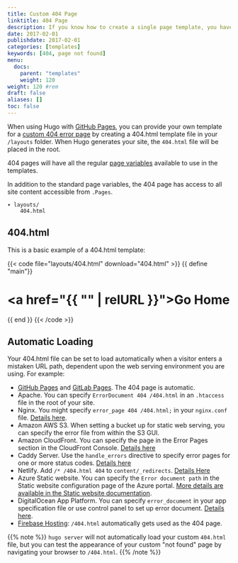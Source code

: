 ```yaml
---
title: Custom 404 Page
linktitle: 404 Page
description: If you know how to create a single page template, you have unlimited options for creating a custom 404.
date: 2017-02-01
publishdate: 2017-02-01
categories: [templates]
keywords: [404, page not found]
menu:
  docs:
    parent: "templates"
    weight: 120
weight: 120	#rem
draft: false
aliases: []
toc: false
---
```


When using Hugo with [GitHub Pages](https://pages.github.com/), you can provide your own template for a [custom 404 error page](https://docs.github.com/en/pages/getting-started-with-github-pages/creating-a-custom-404-page-for-your-github-pages-site) by creating a 404.html template file in your `/layouts` folder. When Hugo generates your site, the `404.html` file will be placed in the root.

404 pages will have all the regular [page variables][pagevars] available to use in the templates.

In addition to the standard page variables, the 404 page has access to all site content accessible from `.Pages`.

```
▾ layouts/
    404.html
```

## 404.html

This is a basic example of a 404.html template:

{{< code file="layouts/404.html" download="404.html" >}}
{{ define "main"}}
    <main id="main">
      <div>
       <h1 id="title"><a href="{{ "" | relURL }}">Go Home</a></h1>
      </div>
    </main>
{{ end }}
{{< /code >}}

## Automatic Loading

Your 404.html file can be set to load automatically when a visitor enters a mistaken URL path, dependent upon the web serving environment you are using. For example:

* [GitHub Pages](/hosting-and-deployment/hosting-on-github/) and [GitLab Pages](/hosting-and-deployment/hosting-on-gitlab/). The 404 page is automatic.
* Apache. You can specify `ErrorDocument 404 /404.html` in an `.htaccess` file in the root of your site.
* Nginx. You might specify `error_page 404 /404.html;` in your `nginx.conf` file. [Details here](https://nginx.org/en/docs/http/ngx_http_core_module.html#error_page).
* Amazon AWS S3. When setting a bucket up for static web serving, you can specify the error file from within the S3 GUI.
* Amazon CloudFront. You can specify the page in the Error Pages section in the CloudFront Console. [Details here](https://docs.aws.amazon.com/AmazonCloudFront/latest/DeveloperGuide/custom-error-pages.html)
* Caddy Server. Use the `handle_errors` directive to specify error pages for one or more status codes. [Details here](https://caddyserver.com/docs/caddyfile/directives/handle_errors)
* Netlify. Add `/* /404.html 404` to `content/_redirects`. [Details Here](https://www.netlify.com/docs/redirects/#custom-404)
* Azure Static website. You can specify the `Error document path` in the Static website configuration page of the Azure portal. [More details are available in the Static website documentation](https://docs.microsoft.com/en-us/azure/storage/blobs/storage-blob-static-website).
* DigitalOcean App Platform. You can specify `error_document` in your app specification file or use control panel to set up error document. [Details here](https://docs.digitalocean.com/products/app-platform/how-to/manage-static-sites/#configure-a-static-site).
* [Firebase Hosting](https://firebase.google.com/docs/hosting/full-config#404): `/404.html` automatically gets used as the 404 page.

{{% note %}}
`hugo server` will not automatically load your custom `404.html` file, but you
can test the appearance of your custom "not found" page by navigating your
browser to `/404.html`.
{{% /note %}}

[pagevars]: /variables/page/
